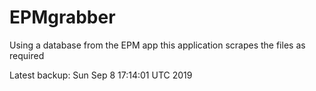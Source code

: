 # EPMgrabber
Using a database from the EPM app this application scrapes the files as required


Latest backup: Sun Sep 8 17:14:01 UTC 2019
